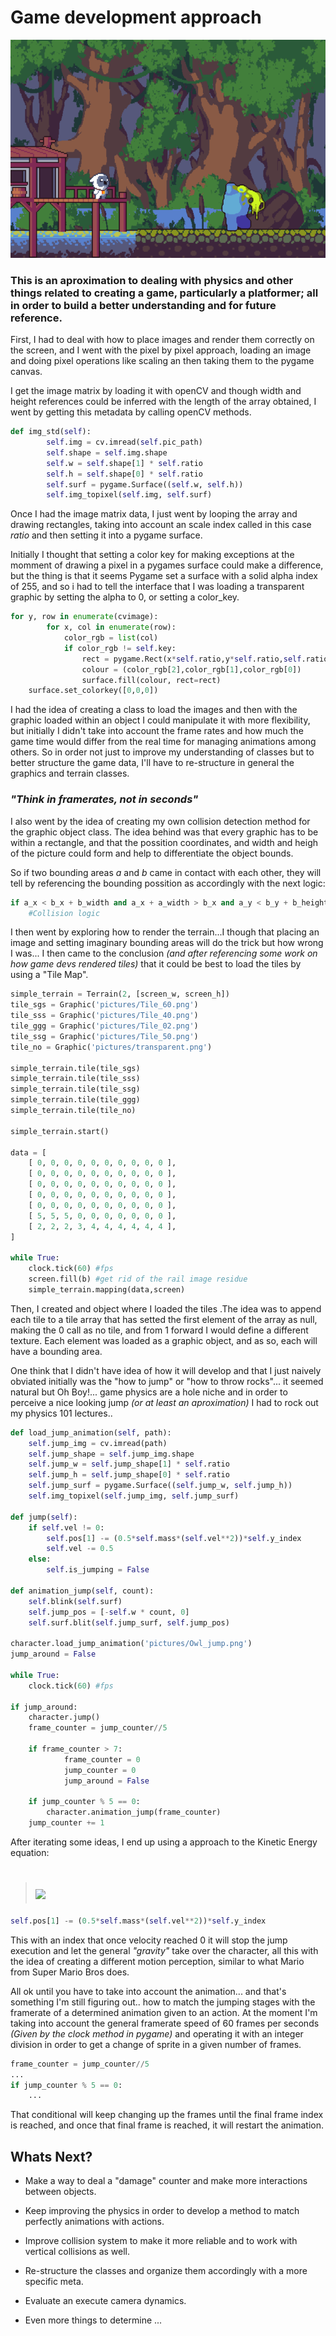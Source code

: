 # Game development approach

<img src="https://raw.githubusercontent.com/alecBagnol/national_university/master/intro_cs/project/pictures/screenshot.png">

### This is an aproximation to dealing with physics and other things related to creating a game, particularly a platformer; all in order to build a better understanding and for future reference.

First, I had to deal with how to place images and render them correctly on the screen, and I went with the pixel by pixel approach, loading an image and doing pixel operations like scaling an then taking them to the pygame canvas.


I get the image matrix by loading it with openCV and though width and height references could be inferred with the length of the array obtained, I went by getting this metadata by calling openCV methods.
```python
def img_std(self):
        self.img = cv.imread(self.pic_path)
        self.shape = self.img.shape
        self.w = self.shape[1] * self.ratio
        self.h = self.shape[0] * self.ratio
        self.surf = pygame.Surface((self.w, self.h))
        self.img_topixel(self.img, self.surf)
```
Once I had the image matrix data, I just went by looping the array and drawing rectangles, taking into account an scale index called in this case *ratio* and then setting it into a pygame surface.

Initially I thought that setting a color key for making exceptions at the momment of drawing a pixel in a pygames surface could make a difference, but the thing is that it seems Pygame set a surface with a solid alpha index of 255, and so i had to tell the interface that I was loading a transparent graphic by setting the alpha to 0, or setting a color_key.
```python
for y, row in enumerate(cvimage):
        for x, col in enumerate(row):
            color_rgb = list(col)
            if color_rgb != self.key:
                rect = pygame.Rect(x*self.ratio,y*self.ratio,self.ratio,self.ratio)
                colour = (color_rgb[2],color_rgb[1],color_rgb[0])
                surface.fill(colour, rect=rect)
    surface.set_colorkey([0,0,0])
```

I had the idea of creating a class to load the images and then with the graphic loaded within an object I could manipulate it with more flexibility, but initially I didn't take into account the frame rates and how much the game time would differ from the real time for managing animations among others. So in order not just to improve my understanding of classes but to better structure the game data, I'll have to re-structure in general the graphics and terrain classes.

### *"Think in framerates, not in seconds"*

I also went by the idea of creating my own collision detection method for the graphic object class. The idea behind was that every graphic has to be within a rectangle,  and that the possition coordinates, and width and heigh of the picture could form and help to differentiate the object bounds.

So if two bounding areas *a* and *b* came in contact with each other, they will tell by referencing the bounding possition as accordingly with the next logic:
``` python
if a_x < b_x + b_width and a_x + a_width > b_x and a_y < b_y + b_height and a_y + a_height > b_y: 
    #Collision logic
```

I then went by exploring how to render the terrain...I though that placing an image and setting imaginary bounding areas will do the trick but how wrong I was...
I then came to the conclusion *(and after referencing some work on how game devs rendered tiles)* that it could be best to load the tiles by using a "Tile Map".
```python
simple_terrain = Terrain(2, [screen_w, screen_h])
tile_sgs = Graphic('pictures/Tile_60.png')
tile_sss = Graphic('pictures/Tile_40.png')
tile_ggg = Graphic('pictures/Tile_02.png')
tile_ssg = Graphic('pictures/Tile_50.png')
tile_no = Graphic('pictures/transparent.png')

simple_terrain.tile(tile_sgs)
simple_terrain.tile(tile_sss)
simple_terrain.tile(tile_ssg)
simple_terrain.tile(tile_ggg)
simple_terrain.tile(tile_no)

simple_terrain.start()

data = [
    [ 0, 0, 0, 0, 0, 0, 0, 0, 0, 0 ],
    [ 0, 0, 0, 0, 0, 0, 0, 0, 0, 0 ],
    [ 0, 0, 0, 0, 0, 0, 0, 0, 0, 0 ],
    [ 0, 0, 0, 0, 0, 0, 0, 0, 0, 0 ],
    [ 0, 0, 0, 0, 0, 0, 0, 0, 0, 0 ],
    [ 5, 5, 5, 0, 0, 0, 0, 0, 0, 0 ],
    [ 2, 2, 2, 3, 4, 4, 4, 4, 4, 4 ],
]

while True:
    clock.tick(60) #fps
    screen.fill(b) #get rid of the rail image residue
    simple_terrain.mapping(data,screen)
```
Then, I created and object where I loaded the tiles .The idea was to append each tile to a tile array that has setted the first element of the array as null, making the 0 call as no tile, and from 1 forward I would define a different texture. Each element was loaded as a graphic object, and as so, each will have a bounding area.

One think that I didn't have idea of how it will develop and that I just naively obviated initially was the "how to jump" or "how to throw rocks"... it seemed natural but Oh Boy!... game physics are a hole niche and in order to perceive a nice looking jump *(or at least an aproximation)* I had to rock out my physics 101 lectures.. 

```python
def load_jump_animation(self, path):
    self.jump_img = cv.imread(path)
    self.jump_shape = self.jump_img.shape
    self.jump_w = self.jump_shape[1] * self.ratio
    self.jump_h = self.jump_shape[0] * self.ratio
    self.jump_surf = pygame.Surface((self.jump_w, self.jump_h))
    self.img_topixel(self.jump_img, self.jump_surf)

def jump(self):
    if self.vel != 0:
        self.pos[1] -= (0.5*self.mass*(self.vel**2))*self.y_index
        self.vel -= 0.5
    else:
        self.is_jumping = False

def animation_jump(self, count):
    self.blink(self.surf)
    self.jump_pos = [-self.w * count, 0]
    self.surf.blit(self.jump_surf, self.jump_pos)

character.load_jump_animation('pictures/Owl_jump.png')
jump_around = False

while True:
    clock.tick(60) #fps

if jump_around:
    character.jump()
    frame_counter = jump_counter//5

    if frame_counter > 7:
            frame_counter = 0
            jump_counter = 0
            jump_around = False

    if jump_counter % 5 == 0:
        character.animation_jump(frame_counter)
    jump_counter += 1
```
After iterating some ideas, I end up using a approach to the Kinetic Energy equation: 
># <img src="https://render.githubusercontent.com/render/math?math=KE = \frac{1}{2} mv^{2}">
```python
self.pos[1] -= (0.5*self.mass*(self.vel**2))*self.y_index
```
This with an index that once velocity reached 0 it will stop the jump execution and let the general *"gravity"* take over the character, all this with the idea of creating a different motion perception, similar to what Mario from Super Mario Bros does.

All ok until you have to take into account the animation... and that's something I'm still figuring out.. how to match the jumping stages with the framerate of a determined animation given to an action. At the moment I'm taking into account the general framerate speed of 60 frames per seconds *(Given by the clock method in pygame)* and operating it with an integer division in order to get a change of sprite in a given number of frames.
```python
frame_counter = jump_counter//5
...
if jump_counter % 5 == 0:
    ...
```
That conditional will keep changing up the frames until the final frame index is reached, and once that final frame is reached, it will restart the animation.


## Whats Next?
- Make a way to deal a "damage" counter and make more interactions between objects.
- Keep improving the physics in order to develop a method to match perfectly animations with actions.
- Improve collision system to make it more reliable and to work with vertical collisions as well.
- Re-structure the classes and organize them accordingly with a more specific meta.
- Evaluate an execute camera dynamics.

- Even more things to determine ... 